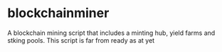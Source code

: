 # blockchainminer
A blockchain mining script that includes a minting hub, yield farms and stking pools.
This script is far from ready as at yet
